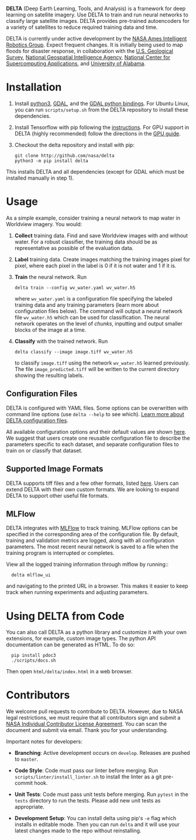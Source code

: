 **DELTA** (Deep Earth Learning, Tools, and Analysis) is a framework for deep learning on satellite imagery.
Use DELTA to train and run neural networks to classify large satellite images. DELTA
provides pre-trained autoencoders for a variety of satellites to reduce required training data
and time.

DELTA is currently under active development by the
[NASA Ames Intelligent Robotics Group](https://ti.arc.nasa.gov/tech/asr/groups/intelligent-robotics/). Expect
frequent changes. It is initially being used to map floods for disaster response, in collaboration with the
[U.S. Geological Survey](http://www.usgs.gov), [National Geospatial Intelligence Agency](https://www.nga.mil/),
[National Center for Supercomputing Applications](http://www.ncsa.illinois.edu/), and
[University of Alabama](https://www.ua.edu/).

Installation
============

1. Install [python3](https://www.python.org/downloads/), [GDAL](https://gdal.org/download.html), and the [GDAL python bindings](https://pypi.org/project/GDAL/).
   For Ubuntu Linux, you can run `scripts/setup.sh` from the DELTA repository to install these dependencies.

2. Install Tensorflow with pip following the [instructions](https://www.tensorflow.org/install). For
   GPU support in DELTA (highly recommended) follow the directions in the
   [GPU guide](https://www.tensorflow.org/install/gpu).

3. Checkout the delta repository and install with pip:

   ```
   git clone http://github.com/nasa/delta
   python3 -m pip install delta
   ```

  This installs DELTA and all dependencies (except for GDAL which must be installed manually in step 1).

Usage
=====

As a simple example, consider training a neural network to map water in Worldview imagery.
You would:

1. **Collect** training data. Find and save Worldview images with and without water. For a robust
   classifier, the training data should be as representative as possible of the evaluation data.

2. **Label** training data. Create images matching the training images pixel for pixel, where each pixel
   in the label is 0 if it is not water and 1 if it is.

3. **Train** the neural network. Run
   ```
   delta train --config wv_water.yaml wv_water.h5
   ```
   where `wv_water.yaml` is a configuration file specifying the labeled training data and any
   training parameters (learn more about configuration files below). The command will output a
   neural network file `wv_water.h5` which can be
   used for classification. The neural network operates on the level of *chunks*, inputting
   and output smaller blocks of the image at a time.

4. **Classify** with the trained network. Run
   ```
   delta classify --image image.tiff wv_water.h5
   ```
   to classify `image.tiff` using the network `wv_water.h5` learned previously.
   The file `image_predicted.tiff` will be written to the current directory showing the resulting labels.

Configuration Files
-------------------

DELTA is configured with YAML files. Some options can be overwritten with command line options (use
`delta --help` to see which). [Learn more about DELTA configuration files](./delta/config/README.md).

All available configuration options and their default values are shown [here](./delta/config/delta.yaml).
We suggest that users create one reusable configuration file to describe the parameters specific
to each dataset, and separate configuration files to train on or classify that dataset.

Supported Image Formats
-----------------------
DELTA supports tiff files and a few other formats, listed [here](./delta/imagery/sources/README.md).
Users can extend DELTA with their own custom formats. We are looking to expand DELTA to support other
useful file formats.

MLFlow
------

DELTA integrates with [MLFlow](http://mlflow.org) to track training. MLFlow options can
be specified in the corresponding area of the configuration file. By default, training and
validation metrics are logged, along with all configuration parameters. The most recent neural
network is saved to a file when the training program is interrupted or completes.

View all the logged training information through mlflow by running::

```
  delta mlflow_ui
```

and navigating to the printed URL in a browser. This makes it easier to keep track when running
experiments and adjusting parameters.

Using DELTA from Code
=====================
You can also call DELTA as a python library and customize it with your own extensions, for example,
custom image types. The python API documentation can be generated as HTML. To do so:

```
  pip install pdoc3
  ./scripts/docs.sh
```

Then open `html/delta/index.html` in a web browser.

Contributors
============
We welcome pull requests to contribute to DELTA. However, due to NASA legal restrictions, we must require
that all contributors sign and submit a
[NASA Individual Contributor License Agreement](https://www.nasa.gov/sites/default/files/atoms/files/astrobee_individual_contributor_license_agreement.pdf).
You can scan the document and submit via email. Thank you for your understanding.

Important notes for developers:

 * **Branching**: Active development occurs on `develop`. Releases are pushed to `master`.

 * **Code Style**: Code must pass our linter before merging. Run `scripts/linter/install_linter.sh` to install
   the linter as a git pre-commit hook.

 * **Unit Tests**: Code must pass unit tests before merging. Run `pytest` in the `tests` directory to run the tests.
   Please add new unit tests as appropriate.

 * **Development Setup**: You can install delta using pip's `-e` flag which installs in editable mode. Then you can
   run `delta` and it will use your latest changes made to the repo without reinstalling.
